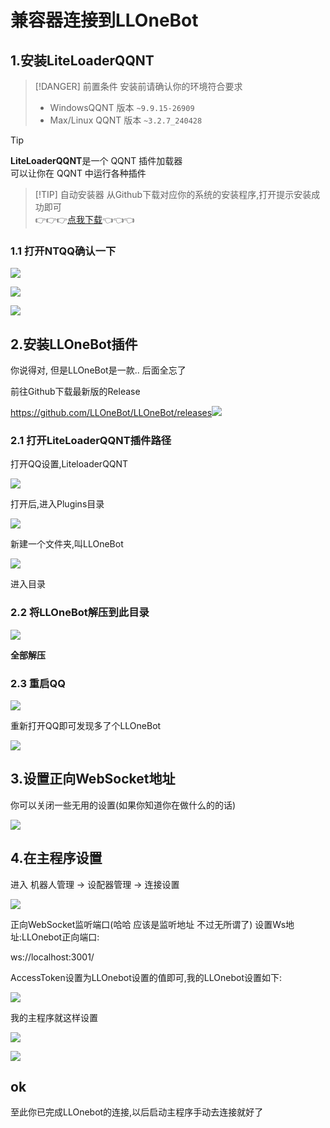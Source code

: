 # 兼容器连接到LLOneBot

[TOC]::

## 1.安装LiteLoaderQQNT

> [!DANGER] 前置条件
> 安装前请确认你的环境符合要求
> - WindowsQQNT 版本 `~9.9.15-26909`
> - Max/Linux QQNT 版本 `~3.2.7_240428`

> [!TIP]
> **LiteLoaderQQNT**是一个 QQNT 插件加载器    
> 可以让你在 QQNT 中运行各种插件

> [!TIP] 自动安装器
> 从Github下载对应你的系统的安装程序,打开提示安装成功即可       
> 👉👉👉[点我下载](https://github.com/Mzdyl/LiteLoaderQQNT_Install/releases/latest)👈👈👈

### 1.1 打开NTQQ确认一下

![](/attachments/教程__兼容器连接到LLOneBot_001.png)

![](/attachments/教程__兼容器连接到LLOneBot_002.png)

![](/attachments/教程__兼容器连接到LLOneBot_003.png)

## 2.安装LLOneBot插件

你说得对, 但是LLOneBot是一款.. 后面全忘了

前往Github下载最新版的Release

<https://github.com/LLOneBot/LLOneBot/releases>![](/attachments/教程__兼容器连接到LLOneBot_004.png)

### 2.1 打开LiteLoaderQQNT插件路径

打开QQ设置,LiteloaderQQNT

![](/attachments/教程__兼容器连接到LLOneBot_005.png)

打开后,进入Plugins目录

![](/attachments/教程__兼容器连接到LLOneBot_006.png)

新建一个文件夹,叫LLOneBot

![](/attachments/教程__兼容器连接到LLOneBot_007.png)

进入目录

### 2.2 将LLOneBot解压到此目录

![](/attachments/教程__兼容器连接到LLOneBot_008.png)

**全部解压**

### 2.3 重启QQ

![](/attachments/教程__兼容器连接到LLOneBot_009.png)

重新打开QQ即可发现多了个LLOneBot

![](/attachments/教程__兼容器连接到LLOneBot_010.png)

## 3.设置正向WebSocket地址

你可以关闭一些无用的设置(如果你知道你在做什么的的话)

![](/attachments/教程__兼容器连接到LLOneBot_011.png)

## 4.在主程序设置

进入 机器人管理 -> 设配器管理 -> 连接设置

![](/attachments/教程__兼容器连接到LLOneBot_012.png)

正向WebSocket监听端口(哈哈 应该是监听地址 不过无所谓了) 设置Ws地址:LLOnebot正向端口:

ws://localhost:3001/

AccessToken设置为LLOnebot设置的值即可,我的LLOnebot设置如下:

![](/attachments/教程__兼容器连接到LLOneBot_013.png)

我的主程序就这样设置

![](/attachments/教程__兼容器连接到LLOneBot_014.png)

![](/attachments/教程__兼容器连接到LLOneBot_015.png)

## ok

至此你已完成LLOnebot的连接,以后启动主程序手动去连接就好了

